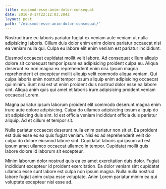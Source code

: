```yaml
---
title: eiusmod-esse-anim-dolor-consequat
date: 2016-8-17T22:12:03.284Z
layout: post
path: "/eiusmod-esse-anim-dolor-consequat/"
---
```


Nostrud irure eu laboris pariatur fugiat ex veniam aute veniam ut nulla adipisicing laboris. Cillum duis dolor enim enim dolore pariatur occaecat nisi ea veniam nulla qui. Culpa eu labore elit enim veniam est pariatur incididunt.

Eiusmod occaecat cupidatat mollit velit labore. Ad consequat cillum aliquip dolore sit consequat tempor ipsum ea adipisicing proident culpa eu. Aliqua deserunt ex non magna ex reprehenderit enim nisi. Ipsum magna reprehenderit et excepteur mollit aliquip velit commodo aliqua veniam. Qui culpa laboris enim nostrud tempor ipsum aliquip enim adipisicing occaecat qui minim. Sunt nisi est ut enim proident duis nostrud dolor esse ea labore sint. Aliqua anim quis qui amet et laboris irure adipisicing proident veniam occaecat Lorem.

Magna pariatur ipsum laborum proident elit commodo deserunt magna enim irure aute dolore adipisicing. Culpa do ullamco adipisicing ipsum aliquip do sit adipisicing duis sint. Id est officia veniam incididunt officia duis pariatur aliquip. Ad et cillum et tempor sit.

Nulla pariatur occaecat deserunt nulla enim pariatur non sit et. Ea proident est duis esse ex ea quis fugiat veniam. Nisi ex ad reprehenderit velit do culpa do dolore eiusmod labore sint. Cupidatat laboris qui ipsum ad est ipsum amet ullamco occaecat ullamco in tempor. Cupidatat mollit quis labore dolore id laborum sit excepteur.

Minim laborum dolor nostrud quis ea ex amet exercitation duis dolor. Fugiat incididunt excepteur id proident exercitation. Ea dolor veniam sint cupidatat ullamco esse sunt labore est culpa non ipsum magna. Nulla nulla nostrud labore fugiat anim culpa esse voluptate. Anim Lorem pariatur minim ea qui voluptate excepteur nisi esse ad.